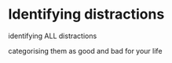 # Identifying distractions

identifying ALL distractions

categorising them as good and bad for your life
